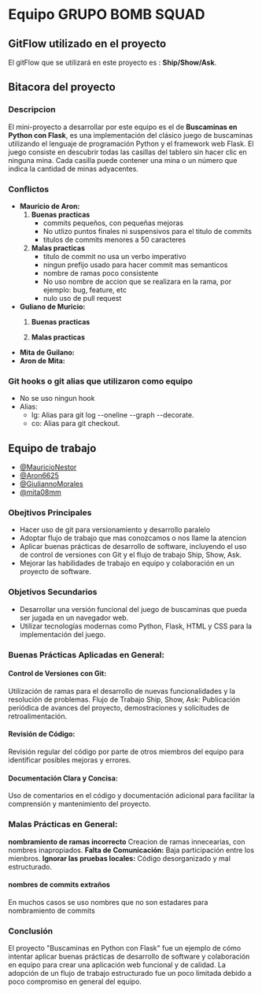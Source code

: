# Equipo **GRUPO BOMB SQUAD**

## GitFlow utilizado en el proyecto

El gitFlow que se utilizará en este proyecto es : **Ship/Show/Ask**.

## Bitacora del proyecto

### Descripcion
El mini-proyecto a desarrollar por este equipo es el de **Buscaminas en Python con Flask**,  es una implementación del clásico juego de buscaminas utilizando el lenguaje de programación Python y el framework web Flask. El juego consiste en descubrir todas las casillas del tablero sin hacer clic en ninguna mina. Cada casilla puede contener una mina o un número que indica la cantidad de minas adyacentes.

### Conflictos
- **Mauricio de Aron:** 
    1. **Buenas practicas**
        - commits pequeños, con pequeñas mejoras
        - No utlizo puntos finales ni suspensivos para el titulo de commits
        - titulos de commits menores a 50 caracteres
    2. **Malas practicas**
        - titulo de commit no usa un verbo imperativo
        - ningun prefijo usado para hacer commit mas semanticos
        - nombre de ramas poco consistente
        - No uso nombre de accion que se realizara en la rama, por ejemplo: bug, feature, etc 
        - nulo uso de pull request
- **Guliano de Muricio:**
    1. **Buenas practicas**
    
    2. **Malas practicas**
- **Mita de Guilano:** 
- **Aron de Mita:**

### Git hooks o git alias que utilizaron como equipo
- No se uso ningun hook
- Alias:
    - lg: Alias para git log --oneline --graph --decorate.
    - co: Alias para git checkout.

## Equipo de trabajo
- [@MauricioNestor](https://github.com/MauriNestor)
- [@Aron6625](https://github.com/Aron6625)
- [@GiuliannoMorales](https://github.com/GiuliannoMorales)
- [@mita08mm](https://github.com/mita08mm)

### Obejtivos Principales
- Hacer uso de git para versionamiento y desarrollo paralelo
- Adoptar flujo de trabajo que mas conozcamos o nos llame la atencion
- Aplicar buenas prácticas de desarrollo de software, incluyendo el uso de control de versiones con Git y el flujo de trabajo Ship, Show, Ask.
- Mejorar las habilidades de trabajo en equipo y colaboración en un proyecto de software.


### Objetivos Secundarios
- Desarrollar una versión funcional del juego de buscaminas que pueda ser jugada en un navegador web.
- Utilizar tecnologías modernas como Python, Flask, HTML y CSS para la implementación del juego.

### Buenas Prácticas Aplicadas en General:
#### Control de Versiones con Git:
Utilización de ramas para el desarrollo de nuevas funcionalidades y la resolución de problemas.
Flujo de Trabajo Ship, Show, Ask: Publicación periódica de avances del proyecto, demostraciones y solicitudes de retroalimentación.
#### Revisión de Código: 
Revisión regular del código por parte de otros miembros del equipo para identificar posibles mejoras y errores.
#### Documentación Clara y Concisa: 
Uso de comentarios en el código y documentación adicional para facilitar la comprensión y mantenimiento del proyecto.

###  Malas Prácticas en General:
**nombramiento de ramas incorrecto** Creacion de ramas innecearias, con nombres inapropiados.
**Falta de Comunicación:** Baja participación entre los mienbros.
**Ignorar las pruebas locales:** Código desorganizado y mal estructurado.

#### nombres de commits extraños
En muchos casos se uso nombres que no son estadares para nombramiento de commits

### Conclusión

El proyecto "Buscaminas en Python con Flask" fue un ejemplo de cómo intentar aplicar buenas prácticas de desarrollo de software y colaboración en equipo para crear una aplicación web funcional y de calidad. La adopción de un flujo de trabajo estructurado fue un poco limitada debido a poco compromiso en general del equipo.